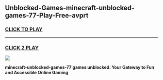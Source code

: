 
## Unblocked-Games-minecraft-unblocked-games-77-Play-Free-avprt
<h3>
<a href="https://premium76.site?title=minecraft-unblocked-games-77&ref=23A">CLICK TO PLAY</a></h3>
<hr>

<h3>
<a href="https://premium76.site?title=minecraft-unblocked-games-77&ref=23A">CLICK 2 PLAY</a>
  
</h3>

<a href="https://premium76.site?title=minecraft-unblocked-games-77&ref=23A"><img src="https://clearcache.store/games.png"></a>


**minecraft-unblocked-games-77 games unblocked: Your Gateway to Fun and Accessible Online Gaming**
